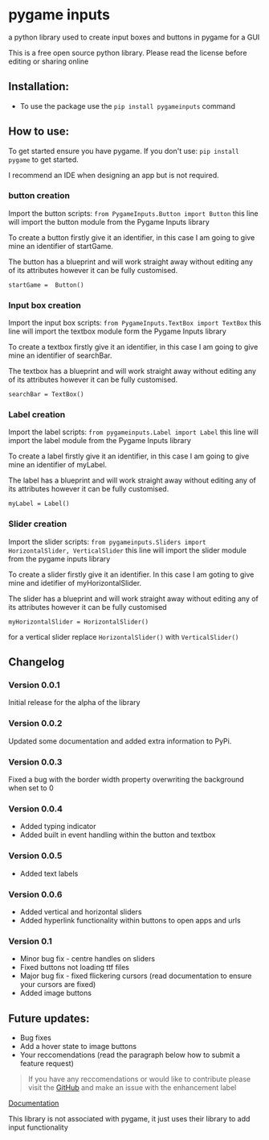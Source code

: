 # pygame inputs #
a python library used to create input boxes and buttons in pygame for a GUI

This is a free open source python library.
Please read the license before editing or sharing online

## Installation: ##

 - To use the package use the `pip install pygameinputs` command

## How to use: ##

To get started ensure you have pygame. If you don't use: `pip install pygame` to get started.

I recommend an IDE when designing an app but is not required.

### button creation ###
Import the button scripts:
`from PygameInputs.Button import Button`
this line will import the button module from the Pygame Inputs library

To create a button firstly give it an identifier, in this case I am going to give mine an identifier of startGame.

The button has a blueprint and will work straight away without editing any of its attributes however it can be fully customised.

`startGame =  Button()`

### Input box creation ###
Import the input box scripts:
`from PygameInputs.TextBox import TextBox`
this line will import the textbox module form the Pygame Inputs library

To create a textbox firstly give it an identifier, in this case I am going to give mine an identifier of searchBar.

The textbox has a blueprint and will work straight away without editing any of its attributes however it can be fully customised.

`searchBar = TextBox()`

### Label creation ###
Import the label scripts:
`from pygameinputs.Label import Label`
this line will import the label module from the Pygame Inputs library

To create a label firstly give it an identifier, in this case I am going to give mine an identifier of myLabel.

The label has a blueprint and will work straight away without editing any of its attributes however it can be fully customised.

`myLabel = Label()`

### Slider creation ###
Import the slider scripts: `from pygameinputs.Sliders import HorizontalSlider, VerticalSlider` this line will import the slider module from the pygame inputs library

To create a slider firstly give it an identifier. In this case I am goting to give mine and idetifier of myHorizontalSlider.

The slider has a blueprint and will work straight away without editing any of its attributes however it can be fully customised

`myHorizontalSlider = HorizontalSlider()`

for a vertical slider replace `HorizontalSlider()` with `VerticalSlider()`

## Changelog ##

### Version 0.0.1 ###

Initial release for the alpha of the library

### Version 0.0.2 ###

Updated some documentation and added extra information to PyPi.

### Version 0.0.3 ###

Fixed a bug with the border width property overwriting the background when set to 0

### Version 0.0.4 ###

 - Added typing indicator
 - Added built in event handling within the button and textbox

### Version 0.0.5 ###

 - Added text labels

### Version 0.0.6 ###

 - Added vertical and horizontal sliders
 - Added hyperlink functionality within buttons to open apps and urls

### Version 0.1 ###

 - Minor bug fix - centre handles on sliders
 - Fixed buttons not loading ttf files
 - Major bug fix - fixed flickering cursors (read documentation to ensure your cursors are fixed)
 - Added image buttons

## Future updates: ##
 - Bug fixes
 - Add a hover state to image buttons
 - Your reccomendations (read the paragraph below how to submit a feature request)

> If you have any reccomendations or would like to contribute please visit the [GitHub](https://github.com/captainorigami01/pygame-inputs) and make an issue with the enhancement label


[Documentation](https://captainorigami01.github.io/pygame-inputs/)

This library is not associated with pygame, it just uses their library to add input functionality
